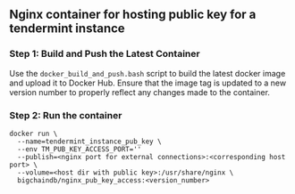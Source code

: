 <!---
Copyright © 2020 Interplanetary Database Association e.V.,
BigchainDB and IPDB software contributors.
SPDX-License-Identifier: (Apache-2.0 AND CC-BY-4.0)
Code is Apache-2.0 and docs are CC-BY-4.0
--->

## Nginx container for hosting public key for a tendermint instance


### Step 1: Build and Push the Latest Container
Use the `docker_build_and_push.bash` script to build the latest docker image
and upload it to Docker Hub.
Ensure that the image tag is updated to a new version number to properly
reflect any changes made to the container.

### Step 2: Run the container

```
docker run \
  --name=tendermint_instance_pub_key \
  --env TM_PUB_KEY_ACCESS_PORT=''
  --publish=<nginx port for external connections>:<corresponding host port> \
  --volume=<host dir with public key>:/usr/share/nginx \
  bigchaindb/nginx_pub_key_access:<version_number>
```
